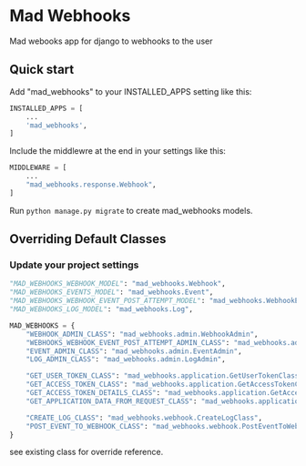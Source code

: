 # Mad Webhooks


Mad webooks app for django to webhooks to the user

## Quick start

Add "mad_webhooks" to your INSTALLED_APPS setting like this:

```python
INSTALLED_APPS = [
    ...
    'mad_webhooks',
]
```

Include the middlewre at the end in your settings like this:

```python
MIDDLEWARE = [
    ...
    "mad_webhooks.response.Webhook",
]
```

Run ``python manage.py migrate`` to create mad_webhooks models.

## Overriding Default Classes

### Update your project settings

```python
"MAD_WEBHOOKS_WEBHOOK_MODEL": "mad_webhooks.Webhook",
"MAD_WEBHOOKS_EVENTS_MODEL": "mad_webhooks.Event",
"MAD_WEBHOOKS_WEBHOOK_EVENT_POST_ATTEMPT_MODEL": "mad_webhooks.WebhookEventPostAttempt",
"MAD_WEBHOOKS_LOG_MODEL": "mad_webhooks.Log",

MAD_WEBHOOKS = {
    "WEBHOOK_ADMIN_CLASS": "mad_webhooks.admin.WebhookAdmin",
    "WEBHOOKS_WEBHOOK_EVENT_POST_ATTEMPT_ADMIN_CLASS": "mad_webhooks.admin.WebhookEventPostAttemptAdmin",
    "EVENT_ADMIN_CLASS": "mad_webhooks.admin.EventAdmin",
    "LOG_ADMIN_CLASS": "mad_webhooks.admin.LogAdmin",

    "GET_USER_TOKEN_CLASS": "mad_webhooks.application.GetUserTokenClass",
    "GET_ACCESS_TOKEN_CLASS": "mad_webhooks.application.GetAccessTokenClass",
    "GET_ACCESS_TOKEN_DETAILS_CLASS": "mad_webhooks.application.GetAccessTokenDetailsClass",
    "GET_APPLICATION_DATA_FROM_REQUEST_CLASS": "mad_webhooks.application.GetApplicationDataFromRequestClass", 

    "CREATE_LOG_CLASS": "mad_webhooks.webhook.CreateLogClass",
    "POST_EVENT_TO_WEBHOOK_CLASS": "mad_webhooks.webhook.PostEventToWebhookClass"
}
```

see existing class for override reference.
